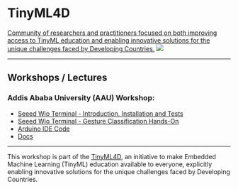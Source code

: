 # TinyML4D
[Community of researchers and practitioners focused on both improving access to TinyML education and enabling innovative solutions for the unique challenges faced by Developing Countries.](https://tinyml.seas.harvard.edu/4D/AcademicNetwork)
<img src='https://tinyml.seas.harvard.edu/assets/images/workingGroups/4D/AN_Map2.jpg'/>
<hr>  

## Workshops / Lectures
### Addis Ababa University (AAU) Workshop:
+ [Seeed Wio Terminal - Introduction, Installation and Tests](AAU/1_Wio_Terminal_Installation.pdf)
+ [Seeed Wio Terminal - Gesture Classification Hands-On](AAU/2_Wio_Terminal_Hands-on.pdf)
+ [Arduino IDE Code](AAU/Arduino_IDE_code)
+ [Docs](AAU/docs)

<hr>

This workshop is part of the [TinyML4D](https://tinyml.seas.harvard.edu/), an initiative to make Embedded Machine Learning (TinyML) education available to everyone, explicitly enabling innovative solutions for the unique challenges faced by Developing Countries.  
